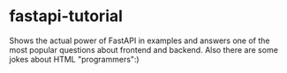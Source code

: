 # fastapi-tutorial
Shows the actual power of FastAPI in examples and answers one of the most popular questions about frontend and backend.
Also there are some jokes about HTML "programmers":)
